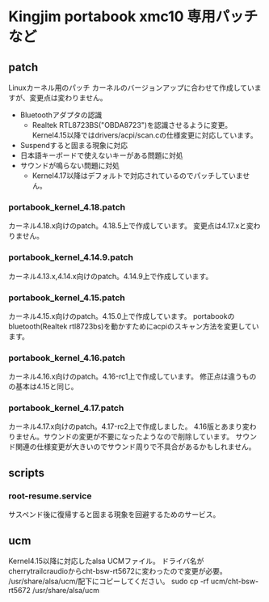 # Kingjim portabook xmc10 専用パッチなど
## patch

Linuxカーネル用のパッチ
カーネルのバージョンアップに合わせて作成していますが、変更点は変わりません。
- Bluetoothアダプタの認識
	- Realtek RTL8723BS("OBDA8723")を認識させるように変更。
Kernel4.15以降ではdrivers/acpi/scan.cの仕様変更に対応しています。
- Suspendすると固まる現象に対応
- 日本語キーボードで使えないキーがある問題に対処
- サウンドが鳴らない問題に対処
	- Kernel4.17以降はデフォルトで対応されているのでパッチしていません。
### portabook_kernel_4.18.patch
  カーネル4.18.x向けのpatch。4.18.5上で作成しています。
  変更点は4.17.xと変わりません。

### portabook_kernel_4.14.9.patch
  カーネル4.13.x,4.14.x向けのpatch。4.14.9上で作成しています。

### portabook_kernel_4.15.patch
  カーネル4.15.x向けのpatch。4.15.0上で作成しています。
  portabookのbluetooth(Realtek rtl8723bs)を動かすためにacpiのスキャン方法を変更しています。

### portabook_kernel_4.16.patch
  カーネル4.16.x向けのpatch。4.16-rc1上で作成しています。
  修正点は違うものの基本は4.15と同じ。

### portabook_kernel_4.17.patch
  カーネル4.17.x向けのpatch。4.17-rc2上で作成しました。
  4.16版とあまり変わりません。サウンドの変更が不要になったようなので削除しています。
  サウンド関連の仕様変更が大きいのでサウンド周りで不具合があるかもしれません。

## scripts
### root-resume.service
  サスペンド後に復帰すると固まる現象を回避するためのサービス。

## ucm
Kernel4.15以降に対応したalsa UCMファイル。
  ドライバ名がcherrytrailcraudioからcht-bsw-rt5672に変わったので変更が必要。
  /usr/share/alsa/ucm/配下にコピーしてください。
sudo cp -rf ucm/cht-bsw-rt5672 /usr/share/alsa/ucm

